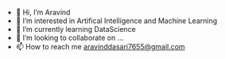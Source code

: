 - 👋 Hi, I’m Aravind
- 👀 I’m interested in Artifical Intelligence and Machine Learning
- 🌱 I’m currently learning DataScience
- 💞️ I’m looking to collaborate on ...
- 📫 How to reach me aravinddasari7655@gmail.com

<!---
aravind7655/aravind7655 is a ✨ special ✨ repository because its `README.md` (this file) appears on your GitHub profile.
You can click the Preview link to take a look at your changes.
--->
